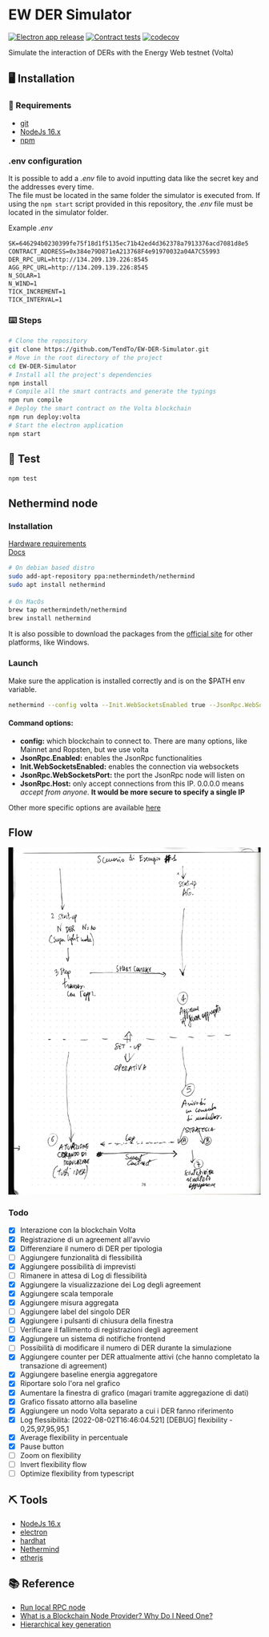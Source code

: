 # EW DER Simulator

[![Electron app release](https://github.com/TendTo/EW-DER-Simulator/actions/workflows/electron.yml/badge.svg)](https://github.com/TendTo/EW-DER-Simulator/actions/workflows/electron.yml)
[![Contract tests](https://github.com/TendTo/EW-DER-Simulator/actions/workflows/contract-tests.yml/badge.svg)](https://github.com/TendTo/EW-DER-Simulator/actions/workflows/contract-tests.yml)
[![codecov](https://codecov.io/gh/TendTo/EW-DER-Simulator/branch/master/graph/badge.svg?token=QBCXSTET23)](https://codecov.io/gh/TendTo/EW-DER-Simulator)

Simulate the interaction of DERs with the Energy Web testnet (Volta)

## 🖥 Installation

### 🧾 Requirements

- [git](https://git-scm.com/)
- [NodeJs 16.x](https://nodejs.org/)
- [npm](https://www.npmjs.com/)

### .env configuration

It is possible to add a _.env_ file to avoid inputting data like the secret key and the addresses every time.  
The file must be located in the same folder the simulator is executed from.
If using the `npm start` script provided in this repository, the _.env_ file must be located in the simulator folder.

Example _.env_
```
SK=646294b0230399fe75f18d1f5135ec71b42ed4d362378a7913376acd7081d8e5
CONTRACT_ADDRESS=0x384e79D871eA213768F4e91970032a04A7C55993
DER_RPC_URL=http://134.209.139.226:8545
AGG_RPC_URL=http://134.209.139.226:8545
N_SOLAR=1
N_WIND=1
TICK_INCREMENT=1
TICK_INTERVAL=1
```

### ⌨️ Steps

```bash
# Clone the repository
git clone https://github.com/TendTo/EW-DER-Simulator.git
# Move in the root directory of the project
cd EW-DER-Simulator
# Install all the project's dependencies
npm install
# Compile all the smart contracts and generate the typings
npm run compile
# Deploy the smart contract on the Volta blockchain
npm run deploy:volta
# Start the electron application
npm start
```

## 🧪 Test

```bash
npm test
```

## Nethermind node

### Installation

[Hardware requirements](https://docs.nethermind.io/nethermind/first-steps-with-nethermind/hardware-requirements)  
[Docs](https://docs.nethermind.io/nethermind/first-steps-with-nethermind/getting-started#installing-and-launching-nethermind)

```bash
# On debian based distro
sudo add-apt-repository ppa:nethermindeth/nethermind
sudo apt install nethermind

# On MacOs
brew tap nethermindeth/nethermind
brew install nethermind
```

It is also possible to download the packages from the [official site](https://downloads.nethermind.io/) for other platforms, like Windows.

### Launch

Make sure the application is installed correctly and is on the $PATH env variable.

```bash
nethermind --config volta --Init.WebSocketsEnabled true --JsonRpc.WebSocketsPort 8545 --JsonRpc.Enabled true --JsonRpc.Host 0.0.0.0
```

#### Command options:

- **config:** which blockchain to connect to. There are many options, like Mainnet and Ropsten, but we use volta
- **JsonRpc.Enabled:** enables the JsonRpc functionalities
- **Init.WebSocketsEnabled:** enables the connection via websockets
- **JsonRpc.WebSocketsPort:** the port the JsonRpc node will listen on
- **JsonRpc.Host:** only accept connections from this IP. 0.0.0.0 means _accept from anyone_. **It would be more secure to specify a single IP**

Other more specific options are available [here](https://docs.nethermind.io/nethermind/ethereum-client/configuration)

## Flow

![flow](./docs/flow.jpg)

### Todo

- [x] Interazione con la blockchain Volta
- [x] Registrazione di un agreement all'avvio
- [x] Differenziare il numero di DER per tipologia
- [ ] Aggiungere funzionalità di flessibilità
- [x] Aggiungere possibilità di imprevisti
- [ ] Rimanere in attesa di Log di flessibilità
- [x] Aggiungere la visualizzazione dei Log degli agreement
- [x] Aggiungere scala temporale
- [x] Aggiungere misura aggregata
- [ ] Aggiungere label del singolo DER
- [x] Aggiungere i pulsanti di chiusura della finestra
- [ ] Verificare il fallimento di registrazioni degli agreement
- [x] Aggiungere un sistema di notifiche frontend
- [ ] Possibilità di modificare il numero di DER durante la simulazione
- [x] Aggiungere counter per DER attualmente attivi (che hanno completato la transazione di agreement)
- [x] Aggiungere baseline energia aggregatore
- [x] Riportare solo l'ora nel grafico
- [x] Aumentare la finestra di grafico (magari tramite aggregazione di dati)
- [x] Grafico fissato attorno alla baseline
- [x] Aggiungere un nodo Volta separato a cui i DER fanno riferimento
- [x] Log flessibilità: [2022-08-02T16:46:04.521] [DEBUG] flexibility - 0,25,97,95,95,1
- [x] Average flexibility in percentuale
- [x] Pause button
- [ ] Zoom on flexibility
- [ ] Invert flexibility flow
- [ ] Optimize flexibility from typescript

## ⛏ Tools

- [NodeJs 16.x](https://nodejs.org/)
- [electron](https://www.electronjs.org/)
- [hardhat](https://hardhat.org/)
- [Nethermind](https://nethermind.io/)
- [etherjs](https://docs.ethers.io/v5/single-page/)

## 📚 Reference

- [Run local RPC node](https://energy-web-foundation.gitbook.io/energy-web/how-tos-and-tutorials/running-a-local-node)
- [What is a Blockchain Node Provider? Why Do I Need One?](https://www.alchemy.com/blog/what-is-a-node-provider)
- [Hierarchical key generation](https://alexey-shepelev.medium.com/hierarchical-key-generation-fc27560f786)
